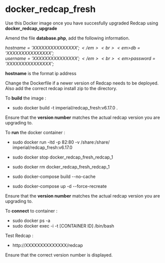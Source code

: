 # docker_redcap_fresh

Use this Docker image once you have succesfully upgraded Redcap using **docker_redcap_upgrade**

Amend the file **database.php**, add the following information.

<em>$hostname 	= 'XXXXXXXXXXXXXXX';</em><br>
<em>$db 		    = 'XXXXXXXXXXXXXXX';</em><br>
<em>$username 	= 'XXXXXXXXXXXXXXX';</em><br>
<em>$password 	= 'XXXXXXXXXXXXXXX';</em><br>

**hostname** is the format  ip address

Change the Dockerfile if a newer version of Redcap needs to be deployed. Also add the correct redcap install zip to the directory.

To **build** the image :

  * sudo docker build -t imperial/redcap_fresh:v6.17.0 .

Ensure that the **version number** matches the actual redcap version you are upgrading to. 

To **run** the docker container :
 
  * sudo docker run -itd -p 82:80 -v /share:/share/ imperial/redcap_fresh:v6.17.0

  * sudo docker stop docker_redcap_fresh_redcap_1
  * sudo docker rm docker_redcap_fresh_redcap_1
  * sudo docker-compose build --no-cache
  * sudo docker-compose up -d --force-recreate
 
Ensure that the **version number** matches the actual redcap version you are upgrading to.

To **connect** to container :

  * sudo docker ps -a
  * sudo docker exec -i -t [CONTAINER ID] /bin/bash
  
Test Redcap :

  * http://XXXXXXXXXXXXXX/redcap

Ensure that the correct version number is displayed.
